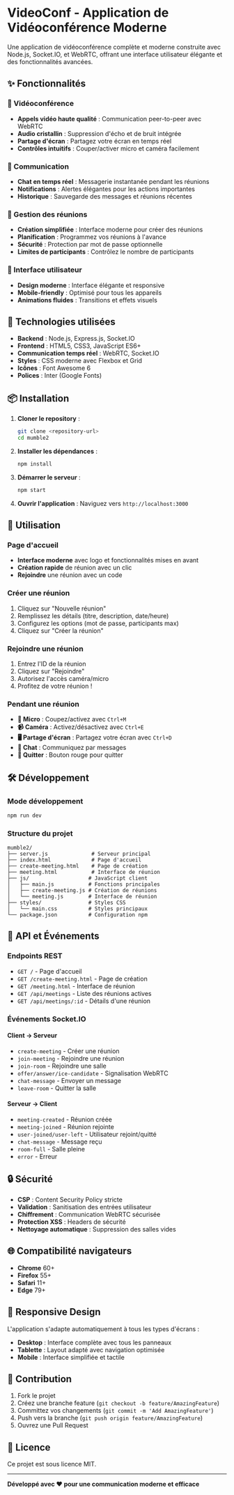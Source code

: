 # VideoConf - Application de Vidéoconférence Moderne

Une application de vidéoconférence complète et moderne construite avec Node.js, Socket.IO, et WebRTC, offrant une interface utilisateur élégante et des fonctionnalités avancées.

## ✨ Fonctionnalités

### 🎥 Vidéoconférence
- **Appels vidéo haute qualité** : Communication peer-to-peer avec WebRTC
- **Audio cristallin** : Suppression d'écho et de bruit intégrée
- **Partage d'écran** : Partagez votre écran en temps réel
- **Contrôles intuitifs** : Couper/activer micro et caméra facilement

### 💬 Communication
- **Chat en temps réel** : Messagerie instantanée pendant les réunions
- **Notifications** : Alertes élégantes pour les actions importantes
- **Historique** : Sauvegarde des messages et réunions récentes

### 🏢 Gestion des réunions
- **Création simplifiée** : Interface moderne pour créer des réunions
- **Planification** : Programmez vos réunions à l'avance
- **Sécurité** : Protection par mot de passe optionnelle
- **Limites de participants** : Contrôlez le nombre de participants

### 🎨 Interface utilisateur
- **Design moderne** : Interface élégante et responsive
- **Mobile-friendly** : Optimisé pour tous les appareils
- **Animations fluides** : Transitions et effets visuels

## 🚀 Technologies utilisées

- **Backend** : Node.js, Express.js, Socket.IO
- **Frontend** : HTML5, CSS3, JavaScript ES6+
- **Communication temps réel** : WebRTC, Socket.IO
- **Styles** : CSS moderne avec Flexbox et Grid
- **Icônes** : Font Awesome 6
- **Polices** : Inter (Google Fonts)

## 📦 Installation

1. **Cloner le repository** :
   ```bash
   git clone <repository-url>
   cd mumble2
   ```

2. **Installer les dépendances** :
   ```bash
   npm install
   ```

3. **Démarrer le serveur** :
   ```bash
   npm start
   ```

4. **Ouvrir l'application** :
   Naviguez vers `http://localhost:3000`

## 🎯 Utilisation

### Page d'accueil
- **Interface moderne** avec logo et fonctionnalités mises en avant
- **Création rapide** de réunion avec un clic
- **Rejoindre** une réunion avec un code

### Créer une réunion
1. Cliquez sur "Nouvelle réunion"
2. Remplissez les détails (titre, description, date/heure)
3. Configurez les options (mot de passe, participants max)
4. Cliquez sur "Créer la réunion"

### Rejoindre une réunion
1. Entrez l'ID de la réunion
2. Cliquez sur "Rejoindre"
3. Autorisez l'accès caméra/micro
4. Profitez de votre réunion !

### Pendant une réunion
- **🎤 Micro** : Coupez/activez avec `Ctrl+M`
- **📹 Caméra** : Activez/désactivez avec `Ctrl+E`
- **🖥️ Partage d'écran** : Partagez votre écran avec `Ctrl+D`
- **💬 Chat** : Communiquez par messages
- **🚪 Quitter** : Bouton rouge pour quitter

## 🛠️ Développement

### Mode développement
```bash
npm run dev
```

### Structure du projet
```
mumble2/
├── server.js              # Serveur principal
├── index.html             # Page d'accueil
├── create-meeting.html    # Page de création
├── meeting.html           # Interface de réunion
├── js/                   # JavaScript client
│   ├── main.js           # Fonctions principales
│   ├── create-meeting.js # Création de réunions
│   └── meeting.js        # Interface de réunion
├── styles/               # Styles CSS
│   └── main.css          # Styles principaux
└── package.json          # Configuration npm
```

## 🔌 API et Événements

### Endpoints REST
- `GET /` - Page d'accueil
- `GET /create-meeting.html` - Page de création
- `GET /meeting.html` - Interface de réunion
- `GET /api/meetings` - Liste des réunions actives
- `GET /api/meetings/:id` - Détails d'une réunion

### Événements Socket.IO

#### Client → Serveur
- `create-meeting` - Créer une réunion
- `join-meeting` - Rejoindre une réunion
- `join-room` - Rejoindre une salle
- `offer/answer/ice-candidate` - Signalisation WebRTC
- `chat-message` - Envoyer un message
- `leave-room` - Quitter la salle

#### Serveur → Client
- `meeting-created` - Réunion créée
- `meeting-joined` - Réunion rejointe
- `user-joined/user-left` - Utilisateur rejoint/quitté
- `chat-message` - Message reçu
- `room-full` - Salle pleine
- `error` - Erreur

## 🔒 Sécurité

- **CSP** : Content Security Policy stricte
- **Validation** : Sanitisation des entrées utilisateur
- **Chiffrement** : Communication WebRTC sécurisée
- **Protection XSS** : Headers de sécurité
- **Nettoyage automatique** : Suppression des salles vides

## 🌐 Compatibilité navigateurs

- **Chrome** 60+
- **Firefox** 55+
- **Safari** 11+
- **Edge** 79+

## 📱 Responsive Design

L'application s'adapte automatiquement à tous les types d'écrans :
- **Desktop** : Interface complète avec tous les panneaux
- **Tablette** : Layout adapté avec navigation optimisée
- **Mobile** : Interface simplifiée et tactile

## 🤝 Contribution

1. Fork le projet
2. Créez une branche feature (`git checkout -b feature/AmazingFeature`)
3. Committez vos changements (`git commit -m 'Add AmazingFeature'`)
4. Push vers la branche (`git push origin feature/AmazingFeature`)
5. Ouvrez une Pull Request

## 📄 Licence

Ce projet est sous licence MIT.

---

**Développé avec ❤️ pour une communication moderne et efficace**
